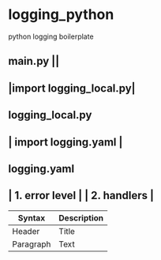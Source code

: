 # logging_python
python logging boilerplate


**main.py**
||
---------------------------
|import logging_local.py| 
---------------------------



**logging_local.py**
---------------------------
| import logging.yaml     |
---------------------------



**logging.yaml**
---------------------------
| 1. error level          |
| 2. handlers             |
---------------------------

| Syntax      | Description |
| ----------- | ----------- |
| Header      | Title       |
| Paragraph   | Text        |
